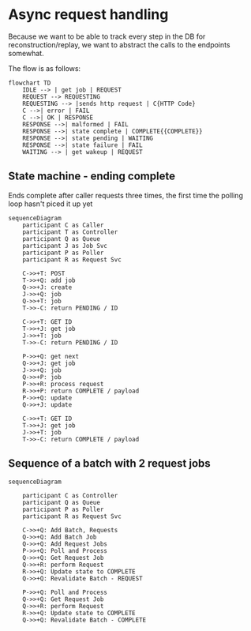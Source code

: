 # Async request handling

Because we want to be able to track every step in the DB for reconstruction/replay, we want to abstract the calls to the endpoints somewhat.

The flow is as follows:

```mermaid
flowchart TD
    IDLE --> | get job | REQUEST
    REQUEST --> REQUESTING
    REQUESTING --> |sends http request | C{HTTP Code}
    C -->| error | FAIL
    C -->| OK | RESPONSE
    RESPONSE -->| malformed | FAIL
    RESPONSE -->| state complete | COMPLETE{{COMPLETE}}
    RESPONSE -->| state pending | WAITING
    RESPONSE -->| state failure | FAIL
    WAITING --> | get wakeup | REQUEST
```

## State machine - ending complete

Ends complete after caller requests three times, the first time the polling loop hasn't piced it up yet

```mermaid
sequenceDiagram
    participant C as Caller
    participant T as Controller
    participant Q as Queue
    participant J as Job Svc
    participant P as Poller
    participant R as Request Svc
    
    C->>+T: POST
    T->>+Q: add job
    Q->>+J: create
    J->>+Q: job
    Q->>+T: job
    T->>-C: return PENDING / ID
    
    C->>+T: GET ID
    T->>+J: get job
    J->>+T: job
    T->>-C: return PENDING / ID
    
    P->>+Q: get next
    Q->>+J: get job
    J->>+Q: job
    Q->>+P: job
    P->>+R: process request
    R->>+P: return COMPLETE / payload
    P->>+Q: update
    Q->>+J: update

    C->>+T: GET ID
    T->>+J: get job
    J->>+T: job
    T->>-C: return COMPLETE / payload
```

## Sequence of a batch with 2 request jobs

```mermaid
sequenceDiagram

    participant C as Controller
    participant Q as Queue
    participant P as Poller
    participant R as Request Svc

    C->>+Q: Add Batch, Requests
    Q->>+Q: Add Batch Job
    Q->>+Q: Add Request Jobs
    P->>+Q: Poll and Process
    Q->>+Q: Get Request Job
    Q->>+R: perform Request
    R->>+Q: Update state to COMPLETE
    Q->>+Q: Revalidate Batch - REQUEST

    P->>+Q: Poll and Process
    Q->>+Q: Get Request Job
    Q->>+R: perform Request
    R->>+Q: Update state to COMPLETE
    Q->>+Q: Revalidate Batch - COMPLETE
```
